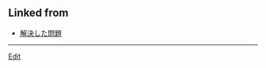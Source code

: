 ## Linked from

* [解決した問題](解決した問題.md)


----
[Edit](https://github.com/vitroid/vitroid.github.io/blob/master/MD/氷XVI.md)
